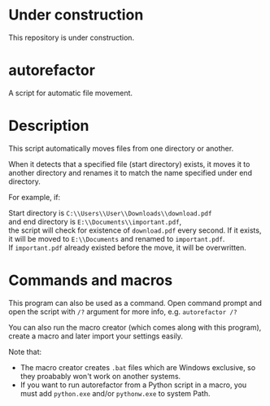 # Under construction
This repository is under construction.

# autorefactor
A script for automatic file movement.

# Description
This script automatically moves files from one directory or another.

When it detects that a specified file (start directory) exists, it moves it to another directory and renames it to match the name specified under end directory.

For example, if:

Start directory is ```C:\\Users\\User\\Downloads\\download.pdf```\
and end directory is ```E:\\Documents\\important.pdf```,\
the script will check for existence of ```download.pdf``` every second. If it exists, it will be moved to ```E:\\Documents``` and renamed to ```important.pdf```.\
If ```important.pdf``` already existed before the move, it will be overwritten.

# Commands and macros
This program can also be used as a command. Open command prompt and open the script with ```/?``` argument for more info, e.g.
```autorefactor /?```

You can also run the macro creator (which comes along with this program), create a macro and later import your settings easily.

Note that:
- The macro creator creates ```.bat``` files which are Windows exclusive, so they proabably won't work on another systems.
- If you want to run autorefactor from a Python script in a macro, you must add ```python.exe``` and/or ```pythonw.exe``` to system Path.
